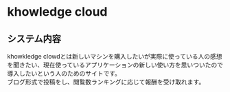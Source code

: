 # khowledge cloud

## システム内容
khowkledge clowdとは新しいマシンを購入したいが実際に使っている人の感想を聞きたい、現在使っているアプリケーションの新しい使い方を思いついたので導入したいという人のためのサイトです。<br>
ブログ形式で投稿をし、閲覧数ランキングに応じて報酬を受け取れます。